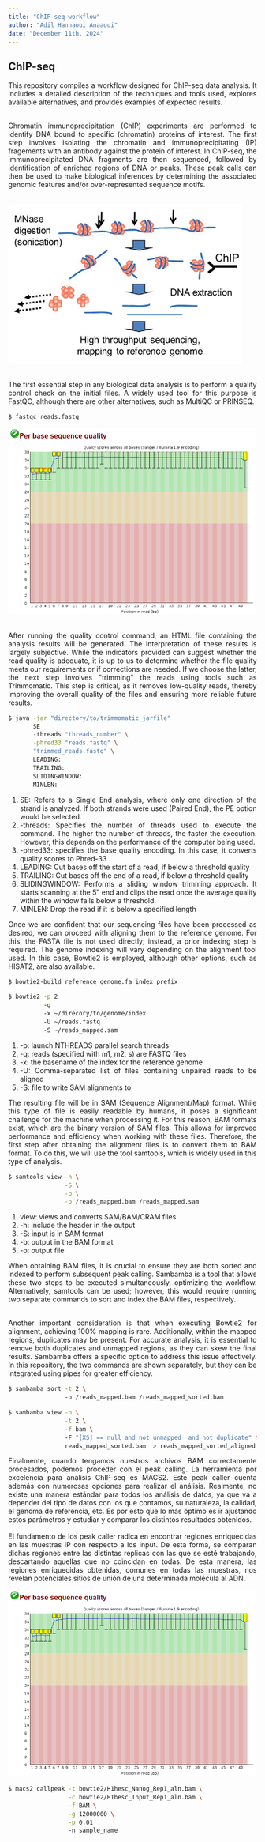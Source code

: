 ```yaml
---
title: "ChIP-seq workflow"
author: "Adil Hannaoui Anaaoui"
date: "December 11th, 2024"
---
```


## ChIP-seq
<div align="justify">
This repository compiles a workflow designed for ChIP-seq data analysis. It includes a detailed description of the techniques and tools used, explores available alternatives, and provides examples of expected results.<br><br>

Chromatin immunoprecipitation (ChIP) experiments are performed to identify DNA bound to specific (chromatin) proteins of interest. The first step involves isolating the chromatin and immunoprecipitating (IP) fragements with an antibody against the protein of interest. In ChIP-seq, the immunoprecipitated DNA fragments are then sequenced, followed by identification of enriched regions of DNA or peaks. These peak calls can then be used to make biological inferences by determining the associated genomic features and/or over-represented sequence motifs.<br><br>


![ChIP Workflow](./img/ChIP_technique.png)<br><br>


The first essential step in any biological data analysis is to perform a quality control check on the initial files. A widely used tool for this purpose is FastQC, although there are other alternatives, such as MultiQC or PRINSEQ.
```bash
$ fastqc reads.fastq
```
![ChIP Workflow](./img/Quality_control.png)<br><br>

After running the quality control command, an HTML file containing the analysis results will be generated. The interpretation of these results is largely subjective. While the indicators provided can suggest whether the read quality is adequate, it is up to us to determine whether the file quality meets our requirements or if corrections are needed. If we choose the latter, the next step involves "trimming" the reads using tools such as Trimmomatic. This step is critical, as it removes low-quality reads, thereby improving the overall quality of the files and ensuring more reliable future results.

```bash
$ java -jar "directory/to/trimmomatic_jarfile"
       SE
       -threads "threads_number" \
       -phred33 "reads.fastq" \
       "trimmed_reads.fastq" \
       LEADING:
       TRAILING:
       SLIDINGWINDOW:
       MINLEN:
```
1. SE: Refers to a Single End analysis, where only one direction of the strand is analyzed. If both strands were used (Paired End), the PE option would be selected.
2. -threads: Specifies the number of threads used to execute the command. The higher the number of threads, the faster the execution. However, this depends on the performance of the computer being used.
3. -phred33: specifies the base quality encoding. In this case, it converts quality scores to Phred-33
4. LEADING: Cut bases off the start of a read, if below a threshold quality 
5. TRAILING: Cut bases off the end of a read, if below a threshold quality
6. SLIDINGWINDOW: Performs a sliding window trimming approach. It starts scanning at the 5‟ end and clips the read once the average quality within the window falls below a threshold.
7. MINLEN: Drop the read if it is below a specified length 

Once we are confident that our sequencing files have been processed as desired, we can proceed with aligning them to the reference genome. For this, the FASTA file is not used directly; instead, a prior indexing step is required. The genome indexing will vary depending on the alignment tool used. In this case, Bowtie2 is employed, although other options, such as HISAT2, are also available.
```bash
$ bowtie2-build reference_genome.fa index_prefix
```
```bash
$ bowtie2 -p 2
          -q
          -x ~/direcory/to/genome/index 
          -U ~/reads.fastq 
          -S ~/reads_mapped.sam
```
1. -p: launch NTHREADS parallel search threads
2. -q: reads (specified with m1, m2, s) are FASTQ files
3. -x: the basename of the index for the reference genome
4. -U: Comma-separated list of files containing unpaired reads to be aligned
5. -S: file to write SAM alignments to


The resulting file will be in SAM (Sequence Alignment/Map) format. While this type of file is easily readable by humans, it poses a significant challenge for the machine when processing it. For this reason, BAM formats exist, which are the binary version of SAM files. This allows for improved performance and efficiency when working with these files. Therefore, the first step after obtaining the alignment files is to convert them to BAM format. To do this, we will use the tool samtools, which is widely used in this type of analysis.

```bash
$ samtools view -h \
                -S \
                -b \
                -o /reads_mapped.bam /reads_mapped.sam
```
1. view: views and converts SAM/BAM/CRAM files
2. -h: include the header in the output
3. -S: input is in SAM format
4. -b: output in the BAM format
5. -o: output file

When obtaining BAM files, it is crucial to ensure they are both sorted and indexed to perform subsequent peak calling. Sambamba is a tool that allows these two steps to be executed simultaneously, optimizing the workflow. Alternatively, samtools can be used; however, this would require running two separate commands to sort and index the BAM files, respectively.<br><br>

Another important consideration is that when executing Bowtie2 for alignment, achieving 100% mapping is rare. Additionally, within the mapped regions, duplicates may be present. For accurate analysis, it is essential to remove both duplicates and unmapped regions, as they can skew the final results. Sambamba offers a specific option to address this issue effectively. In this repository, the two commands are shown separately, but they can be integrated using pipes for greater efficiency.

```bash
$ sambamba sort -t 2 \ 
                -o /reads_mapped.bam /reads_mapped_sorted.bam 
```
```bash
$ sambamba view -h \
                -t 2 \
                -f bam \ 
                -F "[XS] == null and not unmapped  and not duplicate" \ 
                reads_mapped_sorted.bam  > reads_mapped_sorted_aligned.bam 
```

Finalmente, cuando tengamos nuestros archivos BAM correctamente procesados, podemos proceder con el peak calling. La herramienta por excelencia para análisis ChIP-seq es MACS2. Este peak caller cuenta además con numerosas opciones para realizar el análisis. Realmente, no existe una manera estándar para todos los análisis de datos, ya que va a depender del tipo de datos con los que contamos, su naturaleza, la calidad, el genoma de referencia, etc. Es por esto que lo más óptimo es ir ajustando estos parámetros y estudiar y comparar los distintos resultados obtenidos.<br><br>
El fundamento de los peak caller radica en encontrar regiones enriquecidas en las muestras IP con respecto a los input. De esta forma, se comparan dichas regiones entre las distintas replicas con las que se esté trabajando, descartando aquellas que no coincidan en todas. De esta manera, las regiones enriquecidas obtenidas, comunes en todas las muestras, nos revelan potenciales sitios de unión de una determinada molécula al ADN.

![ChIP Workflow](./img/Quality_control.png)

```bash
$ macs2 callpeak -t bowtie2/H1hesc_Nanog_Rep1_aln.bam \
                 -c bowtie2/H1hesc_Input_Rep1_aln.bam \
                 -f BAM \
                 -g 12000000 \
                 -p 0.01
                 -n sample_name 
```

</div>
